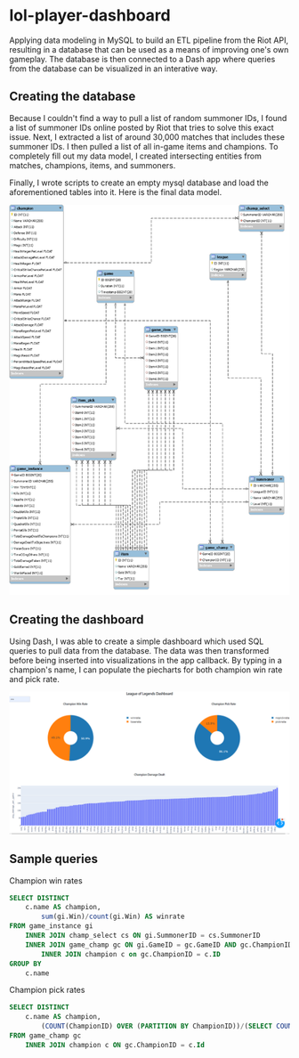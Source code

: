 # lol-player-dashboard
Applying data modeling in MySQL to build an ETL pipeline from the Riot API, resulting in a database that can be used as a means of improving one's own gameplay. The database is then connected to a Dash app where queries from the database can be visualized in an interative way.

## Creating the database
Because I couldn't find a way to pull a list of random summoner IDs, I found a list of summoner IDs online posted by Riot that tries to solve this exact issue. Next, I extracted a list of around 30,000 matches that includes these summoner IDs. I then pulled a list of all in-game items and champions. To completely fill out my data model, I created intersecting entities from matches, champions, items, and summoners.

Finally, I wrote scripts to create an empty mysql database and load the aforementioned tables into it. Here is the final data model.

![](images/data_model.png)

## Creating the dashboard
Using Dash, I was able to create a simple dashboard which used SQL queries to pull data from the database. The data was then transformed before being inserted into visualizations in the app callback. By typing in a champion's name, I can populate the piecharts for both champion win rate and pick rate.

![](images/dash_app.PNG)

## Sample queries

Champion win rates

```sql
SELECT DISTINCT
	c.name AS champion,
        sum(gi.Win)/count(gi.Win) AS winrate
FROM game_instance gi
	INNER JOIN champ_select cs ON gi.SummonerID = cs.SummonerID
	INNER JOIN game_champ gc ON gi.GameID = gc.GameID AND gc.ChampionID = cs.ChampionID
        INNER JOIN champion c on gc.ChampionID = c.ID
GROUP BY
	c.name
```
Champion pick rates

```sql
SELECT DISTINCT
	c.name AS champion,
        (COUNT(ChampionID) OVER (PARTITION BY ChampionID))/(SELECT COUNT(*) FROM game) * 100 AS pickrate
FROM game_champ gc
	INNER JOIN champion c ON gc.ChampionID = c.Id
```
